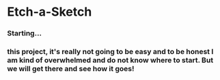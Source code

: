 # Etch-a-Sketch
<h3>Starting...<h3>
this project, it's really not going to be easy and to be honest I am kind of overwhelmed and do not know where to start. But we will get there and see how it goes!


